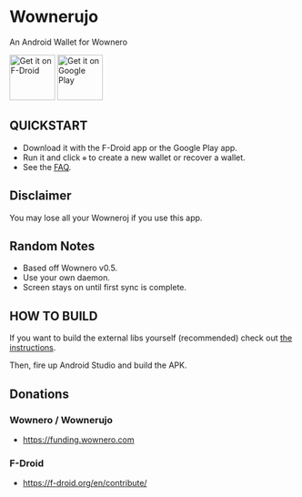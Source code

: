 # Wownerujo
An Android Wallet for Wownero

[<img src="https://f-droid.org/badge/get-it-on.png"
      alt="Get it on F-Droid"
      height="80">](https://f-droid.org/packages/com.wownero.wownerujo/)
<a href='https://play.google.com/store/apps/details?id=com.wownero.wownerujo&pcampaignid=MKT-Other-global-all-co-prtnr-py-PartBadge-Mar2515-1'><img alt='Get it on Google Play' src='https://play.google.com/intl/en_us/badges/images/generic/en_badge_web_generic.png' height='80'/></a>

## QUICKSTART
- Download it with the F-Droid app or the Google Play app.
- Run it and click `⊕` to create a new wallet or recover a wallet.
- See the [FAQ](doc/FAQ.md).

## Disclaimer
You may lose all your Wowneroj if you use this app.

## Random Notes
- Based off Wownero v0.5.
- Use your own daemon.
- Screen stays on until first sync is complete.

## HOW TO BUILD

If you want to build the external libs yourself (recommended) check out [the instructions](doc/BUILDING-external-libs.md).

Then, fire up Android Studio and build the APK.

## Donations

### Wownero / Wownerujo

- <https://funding.wownero.com>

### F-Droid

- <https://f-droid.org/en/contribute/>


[beta channel]:https://play.google.com/apps/testing/com.wownero.wownerujo/join
